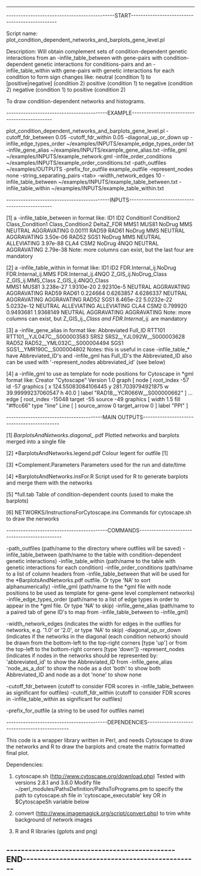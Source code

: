 -------------------------------------------------------------------------------------------------
---------------------------------------------START-----------------------------------------------
  
Script name:
plot_condition_dependent_networks_and_barplots_gene_level.pl

Description:
 Will obtain complement sets of condition-dependent genetic interactions from
 an -infile_table_between with gene-pairs with condition-dependent genetic interactions for conditions-pairs and
 an -infile_table_within  with gene-pairs with genetic interactions for each condition
 to form sign changes like:
 neutral  (condition 1) to [positive|negative] (condition 2)
 positive (condition 1) to negative (condition 2)
 negative (condition 1) to positive (condition 2)

 To draw condition-dependent networks and histograms.
 
 ------------------------------------------EXAMPLE---------------------------------------------

plot_condition_dependent_networks_and_barplots_gene_level.pl -cutoff_fdr_between 0.05 -cutoff_fdr_within 0.05 -diagonal_up_or_down up -infile_edge_types_order ~/examples/INPUTS/example_edge_types_order.txt -infile_gene_alias ~/examples/INPUTS/example_gene_alias.txt -infile_gml ~/examples/INPUTS/example_network.gml -infile_order_conditions ~/examples/INPUTS/example_order_conditions.txt -path_outfiles ~/examples/OUTPUTS -prefix_for_outfile example_outfile -represent_nodes none -string_separating_pairs \<tab\> -width_network_edges 10 -infile_table_between ~/examples/INPUTS/example_table_between.txt -infile_table_within ~/examples/INPUTS/example_table_within.txt

-------------------------------------------INPUTS----------------------------------------------

 [1]
 a -infile_table_between in format like:
 ID1    ID2    Condition1  Condition2  Class_Condition1  Class_Condition2  DeltaZ_FDR
 MMS1   MUS81  NoDrug      MMS         NEUTRAL           AGGRAVATING       0.00111
 RAD59  RAD61  NoDrug      MMS         NEUTRAL           AGGRAVATING       3.50e-06
 RAD52  SGS1   NoDrug      MMS         NEUTRAL           ALLEVIATING       3.97e-88
 CLA4   CSM2   NoDrug      4NQO        NEUTRAL           AGGRAVATING       2.79e-38
 Note: more columns can exist, but the last four are mandatory

 [2]
 a -infile_table_within in format like:
 ID1    ID2    FDR.Internal_ij.NoDrug  FDR.Internal_ij.MMS  FDR.Internal_ij.4NQO  Z_GIS_ij.NoDrug_Class  Z_GIS_ij.MMS_Class  Z_GIS_ij.4NQO_Class   
 MMS1   MUS81  3.238e-27               1.9310e-20           2.92310e-5            NEUTRAL                AGGRAVATING         AGGRAVATING
 RAD59  RAD61  0.224664                0.6263857            4.6286337             NEUTRAL                AGGRAVATING         AGGRAVATING
 RAD52  SGS1   8.465e-22               5.0232e-22           5.0232e-12            NEUTRAL                ALLEVIATING         ALLEVIATING
 CLA4   CSM2   0.799920                0.9493681            1.9368149             NEUTRAL                AGGRAVATING         AGGRAVATING
 Note: more columns can exist, but Z_GIS_ij.*_Class and FDR.Internal_ij.* are mandatory

 [3]
 a -infile_gene_alias in format like:
 Abbreviated  Full_ID
 RTT101       RTT101__YJL047C__S000003583
 SRS2         SRS2__YJL092W__S000003628
 RAD52        RAD52__YML032C__S000004494
 SGS1         SGS1__YMR190C__S000004802
 Notes: this is useful in case -infile_table_* have Abbreviated_ID's and -infile_gml has Full_ID's
        the Abbreviated_ID also can be used with '-represent_nodes abbreviated_id' (see below)

 [4]
 a -infile_gml to use as template for node positions for Cytoscape in *gml format like:
 Creator	"Cytoscape"
 Version	1.0
 graph	[
 	node	[
 		root_index	-57
 		id	-57
 		graphics	[
 			x	124.55083084106445
 			y	281.7039794921875
 			w	39.99999237060547
 			h	40.0
 		]
 		label	"RAD18__YCR066W__S000000662"
 	]
 	...
 	edge	[
 		root_index	-15048
 		target	-55
 		source	-49
 		graphics	[
 			width	1.5
 			fill	"#ffcc66"
 			type	"line"
 			Line	[
 			]
 			source_arrow	0
 			target_arrow	0
 		]
 		label	"PPI"
 	]

 ----------------------------------------MAIN OUTPUTS-------------------------------------------

 [1]
 *BarplotsAndNetworks.diagonal_*.pdf
 Plotted networks and barplots merged into a single file

 [2]
 *BarplotsAndNetworks.legend.pdf
 Colour legent for outfile [1]
  
 [3]
 *Complement.Parameters
 Parameters used for the run and date/time

 [4]
 *BarplotsAndNetworks.insFor.R
 Script used for R to generate barplots and merge them with the networks
  
 [5]
 *full.tab
 Table of condition-dependent counts (used to make the barplots)
 
 [6]
 NETWORKS/InstructionsForCytoscape.ins
 Commands for cytoscape.sh to draw the nerworks
 
  
 ------------------------------------------COMMANDS---------------------------------------------

   -path_outfiles             (path/name to the directory where outfiles will be saved)
   -infile_table_between      (path/name to the table with condition-dependent genetic interactions)
   -infile_table_within       (path/name to the table with genetic interactions for each condition)
   -infile_order_conditions   (path/name to a list of column headers from -infile_table_between that will be used for the *BarplotsAndNetworks.pdf outfile. Or type 'NA' to sort alphanumerically)
   -infile_gml                (path/name to the *gml file with node positions to be used as template for gene-gene level complement networks)
   -infile_edge_types_order   (path/name to a list of edge types in order to appear in the *gml file. Or type 'NA' to skip)
   -infile_gene_alias         (path/name to a paired tab of gene ID's to map from -infile_table_between to -infile_gml)

   -width_network_edges       (indicates the width for edges in the outfiles for networks, e.g. '1.0' or '2.0', or type 'NA' to skip)
   -diagonal_up_or_down       (indicates if the networks in the diagonal (each condition network) should be drawn from
                               the bottom-left to the top-right corners [type 'up'] or from the top-left to the bottom-right corners [type 'down'])
   -represent_nodes           (indicates if nodes in the networks should be represented by:
                               'abbreviated_id' to show the Abbreviated_ID from -infile_gene_alias
                               'node_as_a_dot'  to show the node as a dot
                               'both'           to show both Abbreviated_ID and node as a dot
                               'none'           to show none

   -cutoff_fdr_between        (cutoff to consider FDR scores in -infile_table_between as significant for outfiles)
   -cutoff_fdr_within         (cutoff to consider FDR scores in -infile_table_within as significant for outfiles)

   -prefix_for_outfile        (a string to be used for outfiles name)


 ------------------------------------------DEPENDENCIES---------------------------------------------

This code is a wrapper library written in Perl, and needs Cytoscape to draw the networks and R to draw the barplots and create the matrix formatted final plot.

Dependencies:
1) cytoscape.sh (http://www.cytoscape.org/download.php)
                 Tested with versions 2.8.1 and 3.6.0
                 Modify file ~/perl_modules/PathsDefinition/PathsToPrograms.pm
                  to specify the path to cytoscape.sh file in 'cytoscape_executable' key
                  OR in $CytoscapeSh variable below

 2) convert      (http://www.imagemagick.org/script/convert.php)
                  to trim white background of network images

 3) R and R libraries (gplots and png)
 
   ----------------------------------------------END------------------------------------------------
   -------------------------------------------------------------------------------------------------
  
